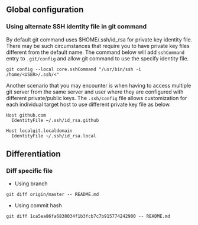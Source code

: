 ## Global configuration

### Using alternate SSH identity file in git command

By default git command uses $HOME/.ssh/id_rsa for private key identity file. There may be such circumstances that require you to have private key files different from the default name. The command below will add `sshCommand` entry to `.git/config` and allow git command to use the specify identity file.

```
git config --local core.sshCommand "/usr/bin/ssh -i /home/<USER>/.ssh/<"
```

Another scenario that you may encounter is when having to access multiple git server from the same server and user where they are configured with different private/public keys. The `.ssh/config` file allows customization for each individual target host to use different private key file as below.

```
Host github.com
  IdentityFile ~/.ssh/id_rsa.github

Host localgit.localdomain
  IdentityFile ~/.ssh/id_rsa.local
```

## Differentiation

### Diff specific file 

- Using branch

```
git diff origin/master -- README.md
```

- Using commit hash

```
git diff 1ca5ea86fa6838034f1b3fcb7c7b915774242900 -- README.md
```

